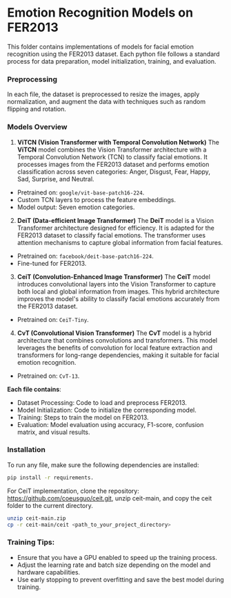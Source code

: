 # Emotion Recognition Models on FER2013

This folder contains implementations of models for facial emotion recognition using the FER2013 dataset. Each python file follows a standard process for data preparation, model initialization, training, and evaluation.

### Preprocessing

In each file, the dataset is preprocessed to resize the images, apply normalization, and augment the data with techniques such as random flipping and rotation.

### Models Overview

1. **ViTCN (Vision Transformer with Temporal Convolution Network)**
The **ViTCN** model combines the Vision Transformer architecture with a Temporal Convolution Network (TCN) to classify facial emotions. It processes images from the FER2013 dataset and performs emotion classification across seven categories: Anger, Disgust, Fear, Happy, Sad, Surprise, and Neutral.

- Pretrained on: `google/vit-base-patch16-224`.
- Custom TCN layers to process the feature embeddings.
- Model output: Seven emotion categories.
  
2. **DeiT (Data-efficient Image Transformer)**
The **DeiT** model is a Vision Transformer architecture designed for efficiency. It is adapted for the FER2013 dataset to classify facial emotions. The transformer uses attention mechanisms to capture global information from facial features.

- Pretrained on: `facebook/deit-base-patch16-224`.
- Fine-tuned for FER2013.
  
3. **CeiT (Convolution-Enhanced Image Transformer)**
The **CeiT** model introduces convolutional layers into the Vision Transformer to capture both local and global information from images. This hybrid architecture improves the model's ability to classify facial emotions accurately from the FER2013 dataset.

- Pretrained on: `CeiT-Tiny`.
  
4. **CvT (Convolutional Vision Transformer)**
The **CvT** model is a hybrid architecture that combines convolutions and transformers. This model leverages the benefits of convolution for local feature extraction and transformers for long-range dependencies, making it suitable for facial emotion recognition.

- Pretrained on: `CvT-13`.

**Each file contains**:
- Dataset Processing: Code to load and preprocess FER2013.
- Model Initialization: Code to initialize the corresponding model.
- Training: Steps to train the model on FER2013.
- Evaluation: Model evaluation using accuracy, F1-score, confusion matrix, and visual results.

### Installation
To run any file, make sure the following dependencies are installed:

```bash
pip install -r requirements.
```

For CeiT implementation, clone the repository: https://github.com/coeusguo/ceit.git, unzip ceit-main, and copy the ceit folder to the current directory.

```bash
unzip ceit-main.zip
cp -r ceit-main/ceit <path_to_your_project_directory>
```

### Training Tips:
- Ensure that you have a GPU enabled to speed up the training process.
- Adjust the learning rate and batch size depending on the model and hardware capabilities.
- Use early stopping to prevent overfitting and save the best model during training.